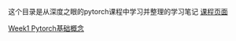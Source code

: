 这个目录是从深度之眼的pytorch课程中学习并整理的学习笔记
[课程页面](https://ai.deepshare.net/detail/p_5df0ad9a09d37_qYqVmt85/6)

[Week1 Pytorch基础概念](https://nbviewer.jupyter.org/github/shiqi-lu/Learn-AI/blob/master/pytorch_deepshare/week1.ipynb)
